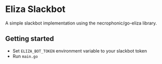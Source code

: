 Eliza Slackbot
==============

A simple slackbot implementation using the necrophonic/go-eliza library.

Getting started
---------------

  - Set ``ELIZA_BOT_TOKEN`` environment variable to your slackbot token
  - Run ``main.go``
